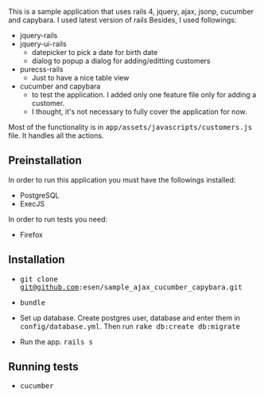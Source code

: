 This is a sample application that uses rails 4, jquery, ajax, jsonp, cucumber and capybara. 
I used latest version of rails
Besides, I used followings:
* jquery-rails
* jquery-ui-rails
  * datepicker to pick a date for birth date
  * dialog to popup a dialog for adding/editting customers
* purecss-rails   
  * Just to have a nice table view
* cucumber and capybara  
  * to test the application. I added only one feature file only for adding a customer. 
  * I thought, it's not necessary to fully cover the application for now.

Most of the functionality is in <tt>app/assets/javascripts/customers.js</tt> file. It handles all the actions.


## Preinstallation

In order to run this application you must have the followings installed:

* PostgreSQL
* ExecJS

In order to run tests you need:

* Firefox



## Installation

* <tt>git clone git@github.com:esen/sample_ajax_cucumber_capybara.git</tt>

* <tt>bundle</tt>

* Set up database. Create postgres user, database and enter them in <tt>config/database.yml</tt>. 
Then run <tt>rake db:create db:migrate</tt>

* Run the app. <tt>rails s</tt>


## Running tests

* <tt>cucumber</tt>

